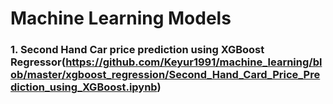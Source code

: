 # Machine Learning Models

### 1. Second Hand Car price prediction using XGBoost Regressor(https://github.com/Keyur1991/machine_learning/blob/master/xgboost_regression/Second_Hand_Card_Price_Prediction_using_XGBoost.ipynb)
